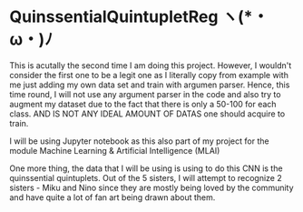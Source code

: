 # QuinssentialQuintupletReg ヽ(*・ω・)ﾉ	

This is acutally the second time I am doing this project. However, I wouldn't consider the first one to be a legit one as I literally copy from example with me just adding my own data set and train with argumen
parser. Hence, this time round, I will not use any argument parser in the code and also try to augment my dataset due to the fact that there is only a 50-100 for each class. AND IS NOT ANY IDEAL AMOUNT OF DATAS one should acquire to train. 

I will be using Jupyter notebook as this also part of my project for the module Machine Learning & Artificial Intelligence (MLAI)

One more thing, the data that I will be using is using to do this CNN is the quinssential quintuplets. Out of the 5 sisters, I will attempt to recognize 2 sisters - Miku and Nino since they are mostly being loved by the community and have quite a lot of fan art being drawn about them.
